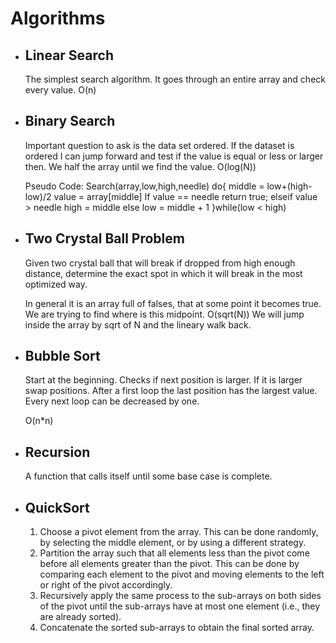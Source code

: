 ﻿# Algorithms

* ## **Linear Search**
	The simplest search algorithm.
	It goes through an entire array and check every value.
	O(n)

* ## **Binary Search**
	Important question to ask is the data set ordered.
	If the dataset is ordered I can jump forward and test if the value is equal or less or larger then.
	We half the array until we find the value.
	O(log(N))

	Pseudo Code:
	Search(array,low,high,needle)
		do{
			middle = low+(high-low)/2
			value = array[middle]
			If value == needle
				return true;
			elseif value > needle
				high = middle
			else
				low = middle + 1
	}while(low < high)

* ## **Two Crystal Ball Problem**
	Given two crystal ball that will break if dropped from high enough distance, 
	determine the exact spot in which it will break in the most optimized way.


	In general it is an array full of falses, that at some point it becomes true.
	We are trying to find where is this midpoint. 
	O(sqrt(N))
	We will jump inside the array by sqrt of N and the lineary walk back.

* ## **Bubble Sort**
	Start at the beginning.
	Checks if next position is larger. 
	If it is larger swap positions.
	After a first loop the last position has the largest value.
	Every next loop can be decreased by one.

	O(n*n)

* ## **Recursion**
	A function that calls itself until some base case is complete.

* ## **QuickSort**
	1. Choose a pivot element from the array. This can be done randomly, by selecting the middle element, or by using a different strategy.
	2. Partition the array such that all elements less than the pivot come before all elements greater than the pivot. This can be done by comparing each element to the pivot and moving elements to the left or right of the pivot accordingly.
	3. Recursively apply the same process to the sub-arrays on both sides of the pivot until the sub-arrays have at most one element (i.e., they are already sorted).
	4. Concatenate the sorted sub-arrays to obtain the final sorted array.

